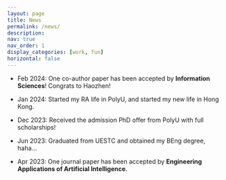 ```yaml
---
layout: page
title: News
permalink: /news/
description: 
nav: true
nav_order: 1
display_categories: [work, fun]
horizontal: false
---
```


- Feb 2024: One co-author paper has been accepted by **Information Sciences**! Congrats to Haozhen!

- Jan 2024: Started my RA life in PolyU, and started my new life in Hong Kong.

- Dec 2023: Received the admission PhD offer from PolyU with full scholarships!

- Jun 2023: Graduated from UESTC and obtained my BEng degree, haha...

- Apr 2023: One journal paper has been accepted by **Engineering Applications of Artificial Intelligence**.

